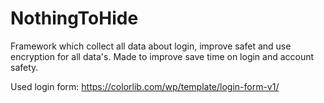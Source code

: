 # NothingToHide
Framework which collect all data about login, improve safet and use encryption for all data's. Made to improve save time on login and account safety.




Used login form:
https://colorlib.com/wp/template/login-form-v1/
